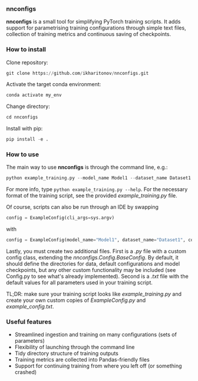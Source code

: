 ### __nnconfigs__

__nnconfigs__ is a small tool for simplifying PyTorch training scripts. It adds support for parametrising training configurations through simple text files, collection of training metrics and continuous saving of checkpoints.

### How to install

Clone repository:
```python
git clone https://github.com/ikharitonov/nnconfigs.git
```
Activate the target conda environment:
```python
conda activate my_env
```
Change directory:
```python
cd nnconfigs
```
Install with pip:
```python
pip install -e .
```

### How to use

The main way to use __nnconfigs__ is through the command line, e.g.:
```python
python example_training.py --model_name Model1 --dataset_name Dataset1 --configuration_name=config1 --configuration_file=/path/to/config1.txt --continue_training False
```
For more info, type ```python example_training.py --help```. For the necessary format of the training script, see the provided _example\_training.py_ file.

Of course, scripts can also be run through an IDE by swapping
```python
config = ExampleConfig(cli_args=sys.argv)
```
with
```python
config = ExampleConfig(model_name="Model1", dataset_name="Dataset1", configuration_name="config1", configuration_file="/path/to/config1.txt" continue_training=False)
```

Lastly, you must create two additional files. First is a _.py_ file with a custom config class, extending the _nnconfigs.Config.BaseConfig_. By default, it should define the directories for data, default configurations and model checkpoints, but any other custom functionality may be included (see Config.py to see what's already implemented). Second is a _.txt_ file with the default values for all parameters used in your training script.

TL;DR: make sure your training script looks like _example\_training.py_ and create your own custom copies of _ExampleConfig.py_ and _example\_config.txt_.

### Useful features

- Streamlined ingestion and training on many configurations (sets of parameters)
- Flexibility of launching through the command line
- Tidy directory structure of training outputs
- Training metrics are collected into Pandas-friendly files
- Support for continuing training from where you left off (or something crashed)
